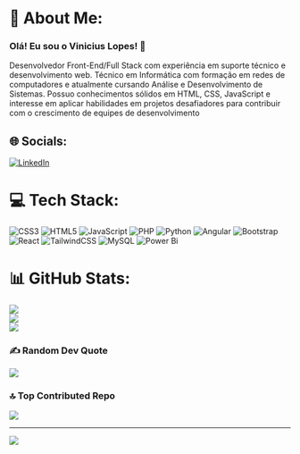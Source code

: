 # 💫 About Me:
### Olá! Eu sou o Vinicius Lopes! 👋
Desenvolvedor Front-End/Full Stack com experiência em suporte técnico e
desenvolvimento web. Técnico em Informática com formação em redes de computadores e
atualmente cursando Análise e Desenvolvimento de Sistemas. Possuo conhecimentos
sólidos em HTML, CSS, JavaScript e interesse em aplicar habilidades em projetos
desafiadores para contribuir com o crescimento de equipes de desenvolvimento

## 🌐 Socials:
[![LinkedIn](https://img.shields.io/badge/LinkedIn-%230077B5.svg?logo=linkedin&logoColor=white)](https://linkedin.com/in/https://www.linkedin.com/in/vinicius-lopes-45ab0117b/) 

# 💻 Tech Stack:
![CSS3](https://img.shields.io/badge/css3-%231572B6.svg?style=for-the-badge&logo=css3&logoColor=white) ![HTML5](https://img.shields.io/badge/html5-%23E34F26.svg?style=for-the-badge&logo=html5&logoColor=white) ![JavaScript](https://img.shields.io/badge/javascript-%23323330.svg?style=for-the-badge&logo=javascript&logoColor=%23F7DF1E) ![PHP](https://img.shields.io/badge/php-%23777BB4.svg?style=for-the-badge&logo=php&logoColor=white) ![Python](https://img.shields.io/badge/python-3670A0?style=for-the-badge&logo=python&logoColor=ffdd54) ![Angular](https://img.shields.io/badge/angular-%23DD0031.svg?style=for-the-badge&logo=angular&logoColor=white) ![Bootstrap](https://img.shields.io/badge/bootstrap-%238511FA.svg?style=for-the-badge&logo=bootstrap&logoColor=white) ![React](https://img.shields.io/badge/react-%2320232a.svg?style=for-the-badge&logo=react&logoColor=%2361DAFB) ![TailwindCSS](https://img.shields.io/badge/tailwindcss-%2338B2AC.svg?style=for-the-badge&logo=tailwind-css&logoColor=white) ![MySQL](https://img.shields.io/badge/mysql-4479A1.svg?style=for-the-badge&logo=mysql&logoColor=white) ![Power Bi](https://img.shields.io/badge/power_bi-F2C811?style=for-the-badge&logo=powerbi&logoColor=black)
# 📊 GitHub Stats:
![](https://github-readme-stats.vercel.app/api?username=FigueredoLp&theme=dark&hide_border=false&include_all_commits=false&count_private=false)<br/>
![](https://nirzak-streak-stats.vercel.app/?user=FigueredoLp&theme=gotham&hide_border=true)<br/>
![](https://github-readme-stats.vercel.app/api/top-langs/?username=FigueredoLp&theme=gotham&hide_border=true&include_all_commits=false&count_private=false&layout=compact)

### ✍️ Random Dev Quote
![](https://quotes-github-readme.vercel.app/api?type=horizontal&theme=tokyonight)

### 🔝 Top Contributed Repo
![](https://github-contributor-stats.vercel.app/api?username=FigueredoLp&limit=5&theme=gotham&combine_all_yearly_contributions=true)

---
[![](https://visitcount.itsvg.in/api?id=FigueredoLp&icon=9&color=0)](https://visitcount.itsvg.in)

<!-- Proudly created with GPRM ( https://gprm.itsvg.in ) -->
